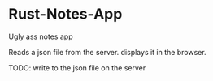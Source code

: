 # Rust-Notes-App

Ugly ass notes app

Reads a json file from the server. displays it in the browser.

TODO: write to the json file on the server